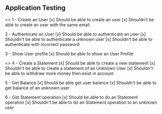## Application Testing

<<USER>>
1 - Create an User
  [x] Should be able to create an user
  [x] Shouldn't be able to create an user with the same email

2 - Authenticate an User
  [x] Should be able to authenticate an user
  [x] Shouldn't be able to authenticate a unknown user
  [x] Shouldn't be able to authenticate with incorrect password

3 - Show User profile
  [x] Should be able to show an User Profile


<<STATEMENT>>
4 - Create a Statement
  [x] Should be able to create a new statement
  [x] Shouldn't be able to create a statement of an Unknown User
  [x] Shouldn't be able to withdraw more money then exist in account

5 - Get Balance
  [x] Should be able get user balance
  [x] Shouldn't be able to get balance of an unknown user

6 - Get Statement operation
  [x] Should be able to do an Statement operation
  [x] Shouldn't be able to do an Statement operation to an unknown user


